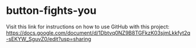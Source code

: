 # button-fights-you

Visit this link for instructions on how to use GitHub with this project:
https://docs.google.com/document/d/1Dbtvq0NZ9B8TGFkzK03sjmLkkfyt2q-sEKYW_SguvZ0/edit?usp=sharing
